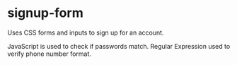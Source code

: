 # signup-form

Uses CSS forms and inputs to sign up for an account. 

JavaScript is used to check if passwords match. Regular Expression used to verify phone number format. 
